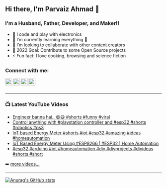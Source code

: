 ## Hi there, I'm Parvaiz Ahmad 👋 

### I'm a Husband, Father, Developer, and Maker!!

- 🔭 I code and play with electronics
- 🌱 I’m currently learning everything 🤣
- 👯 I’m looking to collaborate with other content creators
- 🥅 2022 Goal: Contribute to some Open Source projects
- ⚡ Fun fact: I love cooking, browsing and science fiction

### Connect with me:

[<img align="left" alt="ParvaizAhmad | YouTube" width="22px" src="https://cdn.jsdelivr.net/npm/simple-icons@v3/icons/youtube.svg" />][youtube]
[<img align="left" alt="ParvaizAhmad | Twitter" width="22px" src="https://cdn.jsdelivr.net/npm/simple-icons@v3/icons/twitter.svg" />][twitter]
[<img align="left" alt="ParvaizAhmad | LinkedIn" width="22px" src="https://cdn.jsdelivr.net/npm/simple-icons@v3/icons/linkedin.svg" />][linkedin]
[<img align="left" alt="ParvaizAhmad | Instagram" width="22px" src="https://cdn.jsdelivr.net/npm/simple-icons@v3/icons/instagram.svg" />][instagram]

<br />
<br />

---

### 📺 Latest YouTube Videos

<!-- YOUTUBE:START -->
- [Engineer banna hai.. 😆😆 #shorts #funny #viral](https://www.youtube.com/watch?v=AElu8w66BHE)
- [Control anything with #playstation controller and #esp32 #shorts #robotics #ps3](https://www.youtube.com/watch?v=SXcs80XEhDA)
- [IoT based Energy Meter #shorts #iot #esp32 #amazing  #ideas #homeautomation](https://www.youtube.com/watch?v=epzNflHcmi4)
- [IoT Based Energy Meter Using #ESP8266 | #ESP32 | Home Automation](https://www.youtube.com/watch?v=zUN4rn9duQ0)
- [#esp32 #arduino #iot #homeautomation #diy #diyprojects #diyideas #shorts #short](https://www.youtube.com/watch?v=Kp0FZ0LDJEI)
<!-- YOUTUBE:END -->

➡️ [more videos...](https://youtube.com/parvaizahmadofficial)

---

[![Anurag's GitHub stats](https://github-readme-stats.vercel.app/api?username=parvaizahmad)](https://github.com/anuraghazra/github-readme-stats)


[twitter]: https://twitter.com/parvaizsaabri
[youtube]:https://www.youtube.com/parvaizahmadofficial
[instagram]: https://instagram.com/parvaizahmadsabri
[linkedin]: https://linkedin.com/in//parvaizahmad

